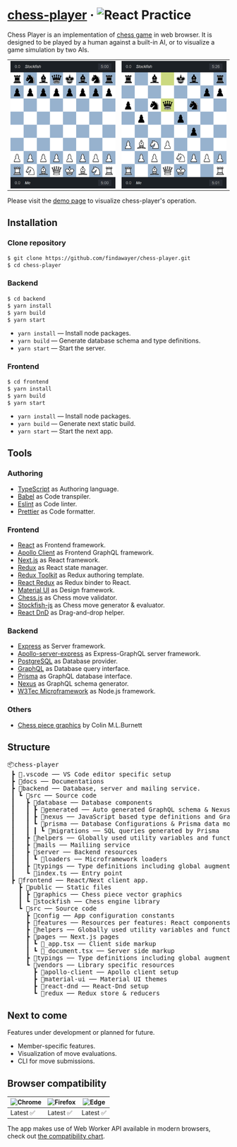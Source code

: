 # [chess-player](https://chess-player.vercel.app/) &middot; <img src="https://img.shields.io/badge/React-Practice-blue" alt="React Practice">

Chess Player is an implementation of [chess game](https://en.wikipedia.org/wiki/Chess) in web browser. It is designed to be played by a human against a built-in AI, or to visualize a game simulation by two AIs.

<table>
  <tbody>
    <tr>
      <td>
        <img src="./assets/chess-player-preview-1.png" alt="Chess Player preview" width="250" style="vertical-align: top;" />
      </td>
      <td>
        <img src="./assets/chess-player-preview-2.png" alt="" width="250" style="vertical-align: top;" />
      </td>
    </tr>
  </tbody>
</table>

Please visit the [demo page](https://chess-player.vercel.app/) to visualize chess-player's operation.

## Installation

### Clone repository

```
$ git clone https://github.com/findawayer/chess-player.git
$ cd chess-player
```

### Backend

```
$ cd backend
$ yarn install
$ yarn build
$ yarn start
```

- `yarn install` — Install node packages.
- `yarn build` — Generate database schema and type definitions.
- `yarn start` — Start the server.

### Frontend

```
$ cd frontend
$ yarn install
$ yarn build
$ yarn start
```

- `yarn install` — Install node packages.
- `yarn build` — Generate next static build.
- `yarn start` — Start the next app.

## Tools

### Authoring

- [TypeScript](https://github.com/microsoft/TypeScript) as Authoring language.
- [Babel](https://github.com/babel/babel) as Code transpiler.
- [Eslint](https://github.com/eslint/eslint) as Code linter.
- [Prettier](https://github.com/prettier/prettier) as Code formatter.

### Frontend

- [React](https://github.com/facebook/react) as Frontend framework.
- [Apollo Client](https://github.com/apollographql/apollo-client) as Frontend GraphQL framework.
- [Next.js](https://github.com/vercel/next.js/) as React framework.
- [Redux](https://github.com/reduxjs/redux) as React state manager.
- [Redux Toolkit](https://github.com/reduxjs/redux-toolkit) as Redux authoring template.
- [React Redux](https://github.com/reduxjs/react-redux) as Redux binder to React.
- [Material UI](https://github.com/mui-org/material-ui) as Design framework.
- [Chess.js](https://github.com/jhlywa/chess.js) as Chess move validator.
- [Stockfish-js](https://github.com/exoticorn/stockfish-js) as Chess move generator &amp; evaluator.
- [React DnD](https://github.com/react-dnd/react-dnd) as Drag-and-drop helper.

### Backend

- [Express](https://github.com/expressjs/express) as Server framework.
- [Apollo-server-express](https://www.npmjs.com/package/apollo-server-express) as Express-GraphQL server framework.
- [PostgreSQL](https://www.postgresql.org/) as Database provider.
- [GraphQL](https://github.com/graphql) as Database query interface.
- [Prisma](https://github.com/prisma/prisma) as GraphQL database interface.
- [Nexus](https://github.com/graphql-nexus/nexus) as GraphQL schema generator.
- [W3Tec Microframework](https://www.npmjs.com/package/microframework-w3tec) as Node.js framework.

### Others

- [Chess piece graphics](https://commons.wikimedia.org/wiki/Category:SVG_chess_pieces) by Colin M.L.Burnett

## Structure

<pre>
📦chess-player
 ┣ 📂.vscode ── VS Code editor specific setup
 ┣ 📂docs ── Documentations
 ┣ 📂backend ── Database, server and mailing service.
 ┃ ┗ 📂src ── Source code
 ┃   ┣ 📂database ── Database components
 ┃   ┃ ┣ 📂generated ── Auto generated GraphQL schema & Nexus type definitions
 ┃   ┃ ┣ 📂nexus ── JavaScript based type definitions and GraphQL schema
 ┃   ┃ ┗ 📂prisma ── Database Configurations & Prisma data model
 ┃   ┃ ┃ ┗ 📂migrations ── SQL queries generated by Prisma
 ┃   ┣ 📂helpers ── Globally used utility variables and functions
 ┃   ┣ 📂mails ── Mailiing service
 ┃   ┣ 📂server ── Backend resources
 ┃   ┃ ┗ 📂loaders ── Microframework loaders
 ┃   ┣ 📂typings ── Type definitions including global augmentations
 ┃   ┗ 📜index.ts ── Entry point
 ┣ 📂frontend ── React/Next client app.
   ┣ 📂public ── Static files
   ┃ ┣ 📂graphics ── Chess piece vector graphics
   ┃ ┗ 📂stockfish ── Chess engine library
   ┗ 📂src ── Source code
     ┣ 📂config ── App configuration constants
     ┣ 📂features ── Resources per features: React components, GraphQL queries, etc.
     ┣ 📂helpers ── Globally used utility variables and functions
     ┣ 📂pages ── Next.js pages
     ┃ ┗ 📜_app.tsx ── Client side markup
     ┃ ┗ 📜_document.tsx ── Server side markup
     ┣ 📂typings ── Type definitions including global augmentations
     ┗ 📂vendors ── Library specific resources
       ┣ 📂apollo-client ── Apollo client setup
       ┣ 📂material-ui ── Material UI themes
       ┣ 📂react-dnd ── React-Dnd setup
       ┗ 📂redux ── Redux store & reducers
</pre>

## Next to come

Features under development or planned for future.

- Member-specific features.
- Visualization of move evaluations.
- CLI for move submissions.

## Browser compatibility

<!-- prettier-ignore-start -->
| ![Chrome](https://raw.githubusercontent.com/alrra/browser-logos/master/src/chrome/chrome_48x48.png) | ![Firefox](https://raw.githubusercontent.com/alrra/browser-logos/master/src/firefox/firefox_48x48.png) | ![Edge](https://raw.githubusercontent.com/alrra/browser-logos/master/src/edge/edge_48x48.png)
--- | --- | --- |
Latest ✅ | Latest ✅ | Latest ✅
<!-- prettier-ignore-end -->

The app makes use of Web Worker API available in modern browsers, check out [the compatibility chart](https://caniuse.com/webworkers).
